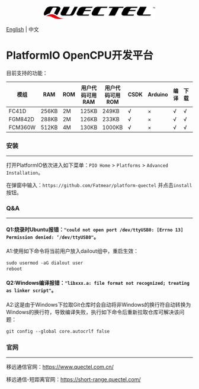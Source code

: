 <p align="center">
<img src="logo.svg" width="60%" >
</p>

[English](README.md) | 中文

# PlatformIO OpenCPU开发平台

目前支持的功能：

| 模组    | RAM   | ROM | 用户代码可用RAM | 用户代码可用ROM | CSDK | Arduino | 编译 | 下载 | 调试器 |
| ------- | ----- | --- | --------------- | --------------- | ---- | ------- | ---- | ---- | ------ |
| FC41D   | 256KB | 2M  | 125KB           | 249KB           | √    | ×       | √    | √    | ×      |
| FGM842D | 288KB | 2M  | 126KB           | 233KB           | √    | ×       | √    | √    | ×      |
| FCM360W | 512KB | 4M  | 130KB           | 1000KB          | √    | ×       | √    | √    | ×      |

### 安装
------------------
打开PlatformIO依次进入如下菜单：`PIO Home` > `Platforms` > `Advanced Installation`。

在弹窗中输入：`https://github.com/Fatmear/platform-quectel` 并点击`install`按钮。

### Q&A
------------------
#### Q1:烧录时Ubuntu报错：`"could not open port /dev/ttyUSB0: [Errno 13] Permission denied: ‘/dev/ttyUSB0"`。

A1:使用如下命令将当前用户放入dailout组中，重启生效：
  
```
sudo usermod -aG dialout user
reboot
```

#### Q2:Windows编译报错：`"libxxx.a: file format not recognized; treating as linker script"`。

A2:这是由于Windows下拉取Git仓库时会自动将非Windows的换行符自动转换为Windows的换行符，导致编译失败，执行如下命令后重新拉取仓库可解决该问题：

```
git config --global core.autocrlf false
```

### 官网
--------------------
移远通信官网：https://www.quectel.com.cn/

移远通信-短距离官网：https://short-range.quectel.com/
